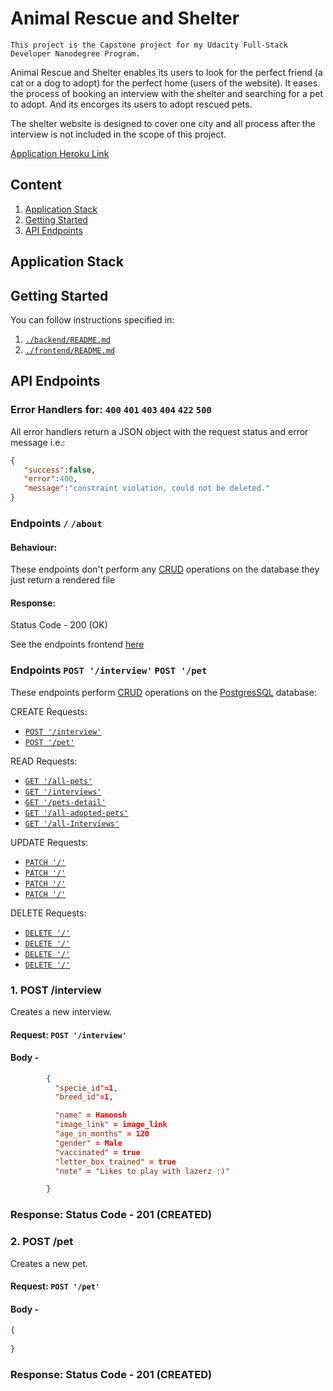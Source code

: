 # Animal Rescue and Shelter
``` This project is the Capstone project for my Udacity Full-Stack Developer Nanodegree Program. ```

Animal Rescue and Shelter enables its users to look for the perfect friend (a cat or a dog to adopt) for the perfect home (users of the website). It eases the process of booking an interview with the shelter and searching for a pet to adopt. And its encorges its users to adopt rescued pets.

The shelter website is designed to cover one city and all process after the interview is not included in the scope of this project.

[Application Heroku Link](http)

## Content
1. [Application Stack](#Application-Stack)
2. [Getting Started](#Getting-Started)
3. [API Endpoints](#API-Endpoints)


<a name="Application-Stack"></a>

## Application Stack

<a name="Getting-Started"></a>

## Getting Started
You can follow instructions specified in:
1. [`./backend/README.md`](./backend/README.md)
2. [`./frontend/README.md`](./frontend/README.md)

<a name="API-Endpoints"></a>

## API Endpoints
### Error Handlers for: `400` `401` `403` `404` `422` `500`
All error handlers return a JSON object with the request status and error message i.e.:
```JSON
{
   "success":false,
   "error":400,
   "message":"constraint violation, could not be deleted."
}
```

### Endpoints `/` `/about`
#### Behaviour: 
These endpoints don't perform any [CRUD](https://www.codecademy.com/articles/what-is-crud) operations on the database they just return a rendered file

#### Response: 
Status Code - 200 (OK)

See the endpoints frontend [here](./frontend/README.md)

### Endpoints `POST '/interview'` `POST '/pet` `` `` `` `` `` ``

These endpoints perform [CRUD](https://www.codecademy.com/articles/what-is-crud) operations on the [PostgresSQL](https://www.postgresql.org/about/) database:

CREATE Requests:
* [`POST '/interview'`](#post-interview)
* [`POST '/pet'`](#post-pet)

READ Requests:
* [`GET '/all-pets'`](#)
* [`GET '/interviews'`](#)
* [`GET '/pets-detail'`](#)
* [`GET '/all-adopted-pets'`](#)
* [`GET '/all-Interviews'`](#)

UPDATE Requests:
* [`PATCH '/'`](#)
* [`PATCH '/'`](#)
* [`PATCH '/'`](#)
* [`PATCH '/'`](#)

DELETE Requests:
* [`DELETE '/'`](#)
* [`DELETE '/'`](#)
* [`DELETE '/'`](#)
* [`DELETE '/'`](#)


<a name="post-interview"></a>

### 1. POST /interview
Creates a new interview.

#### Request: ```POST '/interview'```
#### Body -
```JSON
        {
          "specie_id"=1, 
          "breed_id"=1,

          "name" = Hamoosh
          "image_link" = image_link
          "age_in_months" = 120
          "gender" = Male
          "vaccinated" = true
          "letter_box_trained" = true
          "note" = "Likes to play with lazerz :)"

        }
```
### Response: Status Code - 201 (CREATED)

<a name="post-pet"></a>

### 2. POST /pet
Creates a new pet.

#### Request: ```POST '/pet'```
#### Body -
```JSON
{
    
}
```
### Response: Status Code - 201 (CREATED)